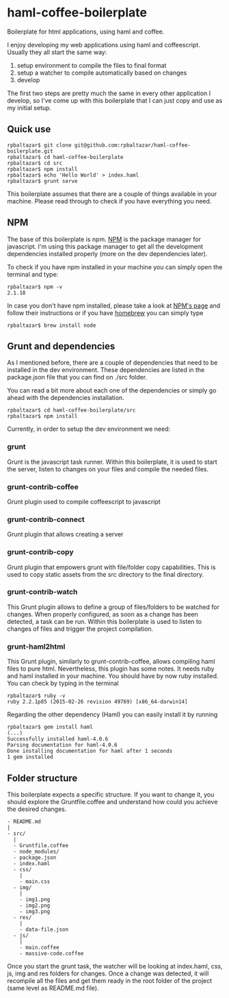 # haml-coffee-boilerplate

Boilerplate for html applications, using haml and coffee.

I enjoy developing my web applications using haml and coffeescript. Usually they all start the same way:

1. setup environment to compile the files to final format
2. setup a watcher to compile automatically based on changes
3. develop

The first two steps are pretty much the same in every other application I develop, so I've come up with this boilerplate that I can just copy and use as my initial setup.

## Quick use

```
rpbaltazar$ git clone git@github.com:rpbaltazar/haml-coffee-boilerplate.git
rpbaltazar$ cd haml-coffee-boilerplate
rpbaltazar$ cd src
rpbaltazar$ npm install
rpbaltazar$ echo 'Hello World' > index.haml
rpbaltazar$ grunt serve
```

This boilerplate assumes that there are a couple of things available in your machine. Please read through to check if you have everything you need.

## NPM

The base of this boilerplate is npm. [NPM](https://www.npmjs.com/) is the package manager for javascript.
I'm using this package manager to get all the development dependencies installed properly (more on the dev dependencies later).

To check if you have npm installed in your machine you can simply open the terminal and type:

```
rpbaltazar$ npm -v
2.1.18
```

In case you don't have npm installed, please take a look at [NPM's page](https://docs.npmjs.com/getting-started/installing-node) and follow their instructions
or if you have [homebrew](http://brew.sh/) you can simply type

```
rpbaltazar$ brew install node
```

## Grunt and dependencies

As I mentioned before, there are a couple of dependencies that need to be installed in the dev environment.
These dependencies are listed in the package.json file that you can find on ./src folder.

You can read a bit more about each one of the dependencies or simply go ahead with the dependencies installation.

```
rpbaltazar$ cd haml-coffee-boilerplate/src
rpbaltazar$ npm install
```

Currently, in order to setup the dev environment we need:

### grunt

Grunt is the javascript task runner. Within this boilerplate, it is used to start the server, listen to changes on your files and compile the needed files.

### grunt-contrib-coffee

Grunt plugin used to compile coffeescript to javascript

### grunt-contrib-connect

Grunt plugin that allows creating a server

### grunt-contrib-copy

Grunt plugin that empowers grunt with file/folder copy capabilities. This is used to copy static assets from the src directory to the final directory.

### grunt-contrib-watch

This Grunt plugin allows to define a group of files/folders to be watched for changes. When properly configured, as soon as a change has been detected, a task can be run.
Within this boilerplate is used to listen to changes of files and trigger the project compilation.

### grunt-haml2html

This Grunt plugin, similarly to grunt-contrib-coffee, allows compiling haml files to pure html. Nevertheless, this plugin has some notes. It needs ruby and haml installed in your machine.
You should have by now ruby installed. You can check by typing in the terminal

```
rpbaltazar$ ruby -v
ruby 2.2.1p85 (2015-02-26 revision 49769) [x86_64-darwin14]
```

Regarding the other dependency (Haml) you can easily install it by running

```
rpbaltazar$ gem install haml
(...)
Successfully installed haml-4.0.6
Parsing documentation for haml-4.0.6
Done installing documentation for haml after 1 seconds
1 gem installed
```

## Folder structure

This boilerplate expects a specific structure.
If you want to change it, you should explore the Gruntfile.coffee and understand how could you achieve the desired changes.

```
- README.md
|
- src/
  |
  - Gruntfile.coffee
  - node_modules/
  - package.json
  - index.haml
  - css/
    |
    - main.css
  - img/
    |
    - img1.png
    - img2.png
    - img3.png
  - res/
    |
    - data-file.json
  - js/
    |
    - main.coffee
    - massive-code.coffee
```

Once you start the grunt task, the watcher will be looking at index.haml, css, js, img and res folders for changes. Once a change
was detected, it will recompile all the files and get them ready in the root folder of the project (same level as README.md file).
